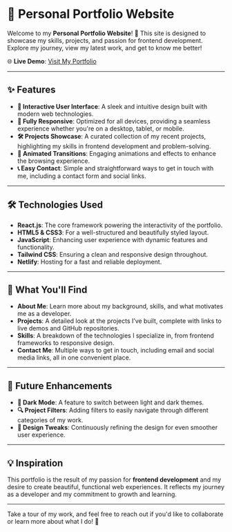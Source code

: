 
# 💼 Personal Portfolio Website

Welcome to my **Personal Portfolio Website**! 🎉 This site is designed to showcase my skills, projects, and passion for frontend development. Explore my journey, view my latest work, and get to know me better!

🌐 **Live Demo**: [Visit My Portfolio](https://portfolio-s2004.netlify.app)

---

## ✨ Features

- **🚀 Interactive User Interface**: A sleek and intuitive design built with modern web technologies.
- **📱 Fully Responsive**: Optimized for all devices, providing a seamless experience whether you're on a desktop, tablet, or mobile.
- **🛠️ Projects Showcase**: A curated collection of my recent projects, highlighting my skills in frontend development and problem-solving.
- **🌟 Animated Transitions**: Engaging animations and effects to enhance the browsing experience.
- **📞 Easy Contact**: Simple and straightforward ways to get in touch with me, including a contact form and social links.

---

## 🛠️ Technologies Used

- **React.js**: The core framework powering the interactivity of the portfolio.
- **HTML5 & CSS3**: For a well-structured and beautifully styled layout.
- **JavaScript**: Enhancing user experience with dynamic features and functionality.
- **Tailwind CSS**: Ensuring a clean and responsive design throughout.
- **Netlify**: Hosting for a fast and reliable deployment.

---

## 📌 What You'll Find

- **About Me**: Learn more about my background, skills, and what motivates me as a developer.
- **Projects**: A detailed look at the projects I’ve built, complete with links to live demos and GitHub repositories.
- **Skills**: A breakdown of the technologies I specialize in, from frontend frameworks to responsive design.
- **Contact Me**: Multiple ways to get in touch, including email and social media links, all in one convenient place.

---

## 🎯 Future Enhancements

- **🌙 Dark Mode**: A feature to switch between light and dark themes.
- **🔍 Project Filters**: Adding filters to easily navigate through different categories of my work.
- **🎨 Design Tweaks**: Continuously refining the design for even smoother user experience.

---

## 💡 Inspiration

This portfolio is the result of my passion for **frontend development** and my desire to create beautiful, functional web experiences. It reflects my journey as a developer and my commitment to growth and learning.

---

Take a tour of my work, and feel free to reach out if you'd like to collaborate or learn more about what I do! 🚀
